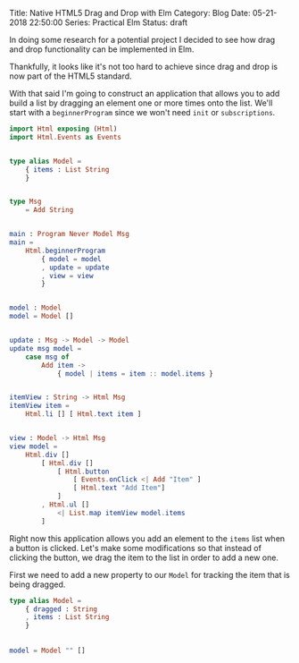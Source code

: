 Title: Native HTML5 Drag and Drop with Elm
Category: Blog
Date: 05-21-2018 22:50:00
Series: Practical Elm
Status: draft

In doing some research for a potential project I decided to see how drag and drop 
functionality can be implemented in Elm.

Thankfully, it looks like it's not too hard to achieve since drag and drop is now 
part of the HTML5 standard.

With that said I'm going to construct an application that allows you to add build 
a list by dragging an element one or more times onto the list. We'll start with a 
`beginnerProgram` since we won't need `init` or `subscriptions`.

```elm
import Html exposing (Html)
import Html.Events as Events


type alias Model =
    { items : List String
    }


type Msg 
    = Add String


main : Program Never Model Msg
main =
    Html.beginnerProgram
        { model = model
        , update = update
        , view = view
        }


model : Model
model = Model []


update : Msg -> Model -> Model
update msg model =
    case msg of
        Add item -> 
            { model | items = item :: model.items }


itemView : String -> Html Msg
itemView item =
    Html.li [] [ Html.text item ]


view : Model -> Html Msg
view model =
    Html.div [] 
        [ Html.div [] 
            [ Html.button 
                [ Events.onClick <| Add "Item" ] 
                [ Html.text "Add Item"]
            ]
        , Html.ul []
            <| List.map itemView model.items
        ]
```

Right now this application allows you add an element to the `items` list when 
a button is clicked. Let's make some modifications so that instead of clicking the 
button, we drag the item to the list in order to add a new one.

First we need to add a new property to our `Model` for tracking the item that is 
being dragged.

```elm
type alias Model =
    { dragged : String
    , items : List String
    }
    
    
model = Model "" []
```